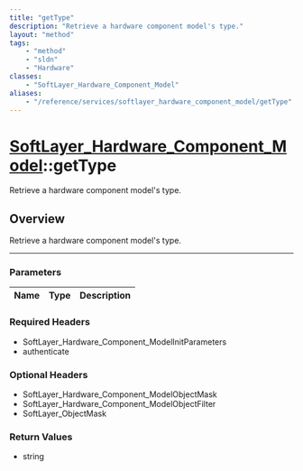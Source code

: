 ```yaml
---
title: "getType"
description: "Retrieve a hardware component model's type."
layout: "method"
tags:
    - "method"
    - "sldn"
    - "Hardware"
classes:
    - "SoftLayer_Hardware_Component_Model"
aliases:
    - "/reference/services/softlayer_hardware_component_model/getType"
---
```

# [SoftLayer_Hardware_Component_Model](/reference/services/SoftLayer_Hardware_Component_Model)::getType


Retrieve a hardware component model's type.


## Overview 
Retrieve a hardware component model's type.

-----

### Parameters 
|Name | Type | Description |
| --- | --- | --- |


### Required Headers
* SoftLayer_Hardware_Component_ModelInitParameters
* authenticate


### Optional Headers
* SoftLayer_Hardware_Component_ModelObjectMask
* SoftLayer_Hardware_Component_ModelObjectFilter
* SoftLayer_ObjectMask

### Return Values
* string





